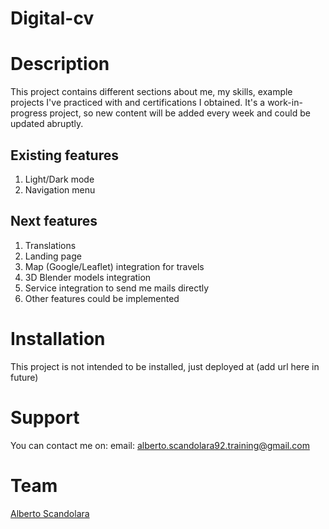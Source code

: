 # Digital-cv

# Description

This project contains different sections about me, my skills, example projects I've practiced with and certifications I obtained. It's a work-in-progress project, so new content will be added every week and could be updated abruptly.

## Existing features

1. Light/Dark mode
2. Navigation menu

## Next features

1. Translations
2. Landing page
3. Map (Google/Leaflet) integration for travels
4. 3D Blender models integration
5. Service integration to send me mails directly
6. Other features could be implemented

# Installation

This project is not intended to be installed, just deployed at (add url here in future)

# Support

You can contact me on:
email: alberto.scandolara92.training@gmail.com

# Team

[Alberto Scandolara](https://github.com/albertoscandolara)
